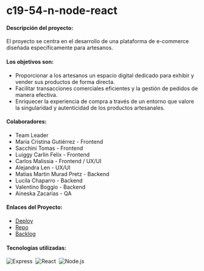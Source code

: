# c19-54-n-node-react
#### Descripción del proyecto:
El proyecto se centra en el desarrollo de una plataforma de e-commerce diseñada específicamente para artesanos.

#### Los objetivos son:
  - Proporcionar a los artesanos un espacio digital dedicado para exhibir y vender sus productos de forma directa.
  - Facilitar transacciones comerciales eficientes y la gestión de pedidos de manera efectiva.
  - Enriquecer la experiencia de compra a través de un entorno que valore la singularidad y autenticidad de los productos artesanales.

#### Colaboradores:
- Team Leader
- Maria Cristina Gutiérrez - Frontend
- Sacchini Tomas - Frontend
- Luiggy Carlin Felix - Frontend
- Carlos Malissia - Frontend /  UX/UI
- Alejandra Len - UX/UI
- Matias Martin Murad Pretz - Backend
- Lucila Chaparro - Backend
- Valentino Boggio - Backend
- Aineska Zacarias - QA

#### Enlaces del Proyecto:
- [Deploy](https://ecommerce-artisan.vercel.app/)
- [Repo](https://github.com/No-Country-simulation/c19-54-n-node-react/)
- [Backlog](https://github.com/orgs/No-Country-simulation/projects/17)

#### Tecnologías utilizadas:
![Express](https://img.shields.io/badge/-Express-05122A?style=flat&logo=express)&nbsp;
![React](https://img.shields.io/badge/-React-05122A?style=flat&logo=react)&nbsp;
![Node.js](https://img.shields.io/badge/-Node.js-05122A?style=flat&logo=node.js)&nbsp;
